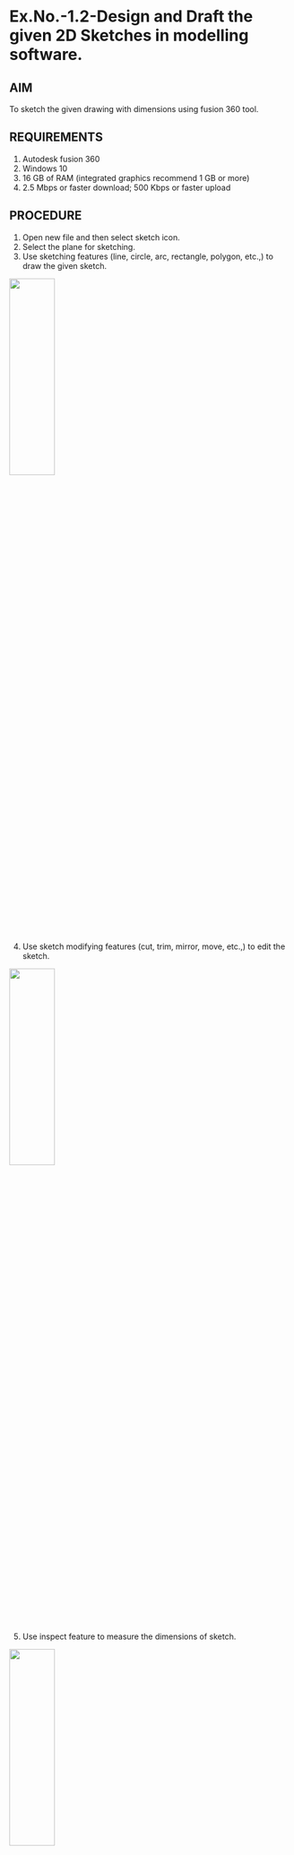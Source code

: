 # Ex.No.-1.2-Design and Draft the given 2D Sketches in modelling software.
## AIM
 To sketch the given drawing with dimensions using fusion 360 tool.
 
## REQUIREMENTS
 1. Autodesk fusion 360
 2. Windows 10
 3. 16 GB of RAM (integrated graphics recommend 1 GB or more)
 4. 2.5 Mbps or faster download; 500 Kbps or faster upload 
 
 ## PROCEDURE
 1.	Open new file and then select sketch icon.
 2.	Select the plane for sketching. 
 3.	Use sketching features (line, circle, arc, rectangle, polygon, etc.,) to draw the given sketch.
 
 <img height=30% width=40% src="https://user-images.githubusercontent.com/113594316/198232594-2187c1c1-4e85-437f-99f7-263bb1a3e968.png">
 
 4.	Use sketch modifying features (cut, trim, mirror, move, etc.,) to edit the sketch.
 
 <img height=30% width=40% src="https://user-images.githubusercontent.com/113594316/198232771-48e6582d-4410-430a-a9d4-70e400255580.png">
 
 5.	Use inspect feature to measure the dimensions of sketch.
 
<img height=30% width=40% src="https://user-images.githubusercontent.com/113594316/198232845-1608e574-732c-44b2-9921-39e920b70e2e.png">
 
 6.	After finishing the sketch use finish sketch option to finalize the sketch.
 
 <img height=30% width=40% src="https://user-images.githubusercontent.com/113594316/198232907-8275f39c-9031-4cf4-b0c4-8eb568e477ab.png">
 
 7.	After finishing the sketch switch to drawing mode to plot the sketch in ISO standard
 
 <img height=30% width=40% src="https://user-images.githubusercontent.com/113594316/198232997-7172a35b-79a2-45e4-88a3-5e741b4d90ce.png">
 
 <img height=30% width=40% src="https://user-images.githubusercontent.com/113594316/198233011-28615257-fc2b-4c81-852a-49722c948e07.png">
  
 ## SKETCH
 
 <img height=40% width=60% src="https://user-images.githubusercontent.com/113594316/198233336-dd9f5c19-481b-486a-928a-99c32a732f89.png">

 ## OUTPUT
 
 <img height=80% width=90% src="https://user-images.githubusercontent.com/119559976/227113793-63bf51ea-1051-4f51-8d44-f93c43cd3538.jpg">

 ## RESULT
 Thus the given sketch is drawn and drafted using fusion 360 tool.
